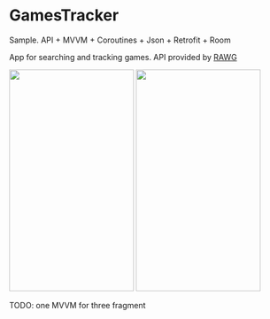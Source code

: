 # GamesTracker
Sample. API + MVVM + Coroutines + Json + Retrofit + Room

App for searching and tracking games. API provided by [RAWG](https://rawg.io/) 

<img src="https://user-images.githubusercontent.com/51135284/94704754-ecc82380-0348-11eb-91ef-cbb97cd8d0a7.gif" width="225" height="400" />
<img src="https://user-images.githubusercontent.com/51135284/94704786-f5b8f500-0348-11eb-81c6-9be007f5cd47.gif" width="225" height="400" />

TODO: one MVVM for three fragment

